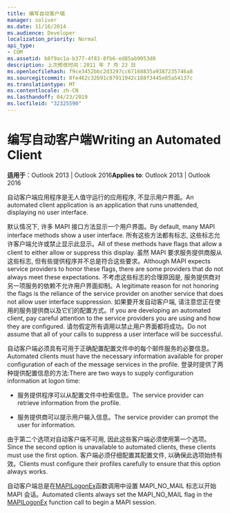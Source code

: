 ```yaml
---
title: 编写自动客户端
manager: soliver
ms.date: 11/16/2014
ms.audience: Developer
localization_priority: Normal
api_type:
- COM
ms.assetid: b8f9ac1a-b377-4f83-8fb6-ed85ab9053d0
description: 上次修改时间：2011 年 7 月 23 日
ms.openlocfilehash: f9ce3452bbc2d3297cc67168835a9387235746a8
ms.sourcegitcommit: 8fe462c32b91c87911942c188f3445e85a54137c
ms.translationtype: MT
ms.contentlocale: zh-CN
ms.lasthandoff: 04/23/2019
ms.locfileid: "32325590"
---
```

# <a name="writing-an-automated-client"></a><span data-ttu-id="81211-103">编写自动客户端</span><span class="sxs-lookup"><span data-stu-id="81211-103">Writing an Automated Client</span></span>

  
  
<span data-ttu-id="81211-104">**适用于**：Outlook 2013 | Outlook 2016</span><span class="sxs-lookup"><span data-stu-id="81211-104">**Applies to**: Outlook 2013 | Outlook 2016</span></span> 
  
<span data-ttu-id="81211-105">自动客户端应用程序是无人值守运行的应用程序, 不显示用户界面。</span><span class="sxs-lookup"><span data-stu-id="81211-105">An automated client application is an application that runs unattended, displaying no user interface.</span></span>
  
 <span data-ttu-id="81211-106">默认情况下, 许多 MAPI 接口方法显示一个用户界面。</span><span class="sxs-lookup"><span data-stu-id="81211-106">By default, many MAPI interface methods show a user interface.</span></span> <span data-ttu-id="81211-107">所有这些方法都有标志, 这些标志允许客户端允许或禁止显示此显示。</span><span class="sxs-lookup"><span data-stu-id="81211-107">All of these methods have flags that allow a client to either allow or suppress this display.</span></span> <span data-ttu-id="81211-108">虽然 MAPI 要求服务提供商服从这些标志, 但有些提供程序并不总是符合这些要求。</span><span class="sxs-lookup"><span data-stu-id="81211-108">Although MAPI expects service providers to honor these flags, there are some providers that do not always meet these expectations.</span></span> <span data-ttu-id="81211-109">不考虑这些标志的合理原因是, 服务提供商对另一项服务的依赖不允许用户界面抑制。</span><span class="sxs-lookup"><span data-stu-id="81211-109">A legitimate reason for not honoring the flags is the reliance of the service provider on another service that does not allow user interface suppression.</span></span> <span data-ttu-id="81211-110">如果要开发自动客户端, 请注意您正在使用的服务提供商以及它们的配置方式。</span><span class="sxs-lookup"><span data-stu-id="81211-110">If you are developing an automated client, pay careful attention to the service providers you are using and how they are configured.</span></span> <span data-ttu-id="81211-111">请勿假定所有调用以禁止用户界面都将成功。</span><span class="sxs-lookup"><span data-stu-id="81211-111">Do not assume that all of your calls to suppress a user interface will be successful.</span></span> 
  
<span data-ttu-id="81211-112">自动客户端必须具有可用于正确配置配置文件中的每个邮件服务的必要信息。</span><span class="sxs-lookup"><span data-stu-id="81211-112">Automated clients must have the necessary information available for proper configuration of each of the message services in the profile.</span></span> <span data-ttu-id="81211-113">登录时提供了两种提供配置信息的方法:</span><span class="sxs-lookup"><span data-stu-id="81211-113">There are two ways to supply configuration information at logon time:</span></span>
  
- <span data-ttu-id="81211-114">服务提供程序可以从配置文件中检索信息。</span><span class="sxs-lookup"><span data-stu-id="81211-114">The service provider can retrieve information from the profile.</span></span>
    
- <span data-ttu-id="81211-115">服务提供商可以提示用户输入信息。</span><span class="sxs-lookup"><span data-stu-id="81211-115">The service provider can prompt the user for information.</span></span> 
    
<span data-ttu-id="81211-116">由于第二个选项对自动客户端不可用, 因此这些客户端必须使用第一个选项。</span><span class="sxs-lookup"><span data-stu-id="81211-116">Since the second option is unavailable to automated clients, these clients must use the first option.</span></span> <span data-ttu-id="81211-117">客户端必须仔细配置其配置文件, 以确保此选项始终有效。</span><span class="sxs-lookup"><span data-stu-id="81211-117">Clients must configure their profiles carefully to ensure that this option always works.</span></span>
  
<span data-ttu-id="81211-118">自动客户端总是在[MAPILogonEx](mapilogonex.md)函数调用中设置 MAPI_NO_MAIL 标志以开始 MAPI 会话。</span><span class="sxs-lookup"><span data-stu-id="81211-118">Automated clients always set the MAPI_NO_MAIL flag in the [MAPILogonEx](mapilogonex.md) function call to begin a MAPI session.</span></span> 
  

